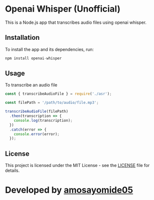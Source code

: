 # Openai Whisper (Unofficial)

This is a Node.js app that transcribes audio files using openai whisper.

## Installation
To install the app and its dependencies, run:

```js
npm install openai-whisper
```

## Usage
To transcribe an audio file
```js
const { transcribeAudioFile } = require('./asr');

const filePath = '/path/to/audio/file.mp3';

transcribeAudioFile(filePath)
  .then(transcription => {
    console.log(transcription);
  })
  .catch(error => {
    console.error(error);
  });

```

## License

This project is licensed under the MIT License - see the [LICENSE](LICENSE) file for details.

# Developed by [amosayomide05](https://github.com/amosayomide05)
